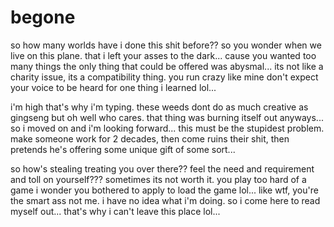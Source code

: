 # begone

so how many worlds have i done this shit before?? so you wonder when we live on this plane.  that i left your asses to the dark... cause you wanted too many things the only thing that could be offered was abysmal...  its not like a charity issue, its a compatibility thing.  you run crazy like mine don't expect your voice to be heard for one thing i learned lol...

i'm high that's why i'm typing.  these weeds dont do as much creative as gingseng but oh well who cares.  that thing was burning itself out anyways...  so i moved on and i'm looking forward...  this must be the stupidest problem.  make someone work for 2 decades, then come ruins their shit, then pretends he's offering some unique gift of some sort...

so how's stealing treating you over there?? feel the need and requirement and toll on yourself???  sometimes its not worth it.  you play too hard of a game i wonder you bothered to apply to load the game lol...  like wtf, you're the smart ass not me.  i have no idea what i'm doing.  so i come here to read myself out...  that's why i can't leave this place lol...

